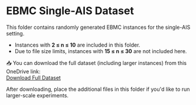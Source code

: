 # EBMC Single-AIS Dataset

This folder contains randomly generated EBMC instances for the single-AIS setting.

- Instances with **2 ≤ n ≤ 10** are included in this folder.
- Due to file size limits, instances with **15 ≤ n ≤ 30** are not included here.

📥 You can download the full dataset (including larger instances) from this OneDrive link:  
[Download Full Dataset](https://your-onedrive-link-here)

After downloading, place the additional files in this folder if you'd like to run larger-scale experiments.
